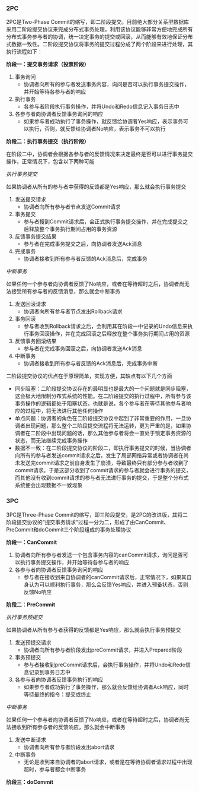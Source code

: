 ### 2PC

2PC是Two-Phase Commit的缩写，即二阶段提交。目前绝大部分关系型数据库采用二阶段提交协议来完成分布式事务处理，利用该协议能够非常方便地完成所有分布式事务参与者的协调，统一决定事务的提交或回滚，从而能够有效地保证分布式数据一致性。二阶段提交协议将事务的提交过程分成了两个阶段来进行处理，其执行流程如下：



**阶段一：提交事务请求（投票阶段）**

1. 事务询问
   - 协调者向所有的参与者发送事务内容，询问是否可以执行事务提交操作，并开始等待各参与者的响应
2. 执行事务
   - 各参与者阶段执行事务操作，并将Undo和Redo信息记入事务日志中
3. 各参与者向协调者反馈事务询问的响应
   - 如果参与者成功执行了事务操作，就反馈给协调者Yes响应，表示事务可以执行，否则，就反馈给协调者No响应，表示事务不可以执行



**阶段二：执行事务提交（执行阶段）**

在阶段二中，协调者会根据各参与者的反馈情况来决定最终是否可以进行事务提交操作，正常情况下，包含以下两种可能

*执行事务提交*

如果协调者从所有的参与者中获得的反馈都是Yes响应，那么就会执行事务提交

1. 发送提交请求
   - 协调者向所有参与者节点发送Commit请求
2. 事务提交
   - 参与者搜到Commit请求后，会正式执行事务提交操作，并在完成提交之后释放整个事务执行期间占用的事务资源
3. 反馈事务提交结果
   - 参与者在完成事务提交之后，向协调者发送Ack消息
4. 完成事务
   - 协调者接收到所有参与者反馈的Ack消息后，完成事务

*中断事务*

如果任何一个参与者向协调者反馈了No响应，或者在等待超时之后，协调者尚无法接受所有参与者的反馈消息，那么就会中断事务

1. 发送回滚请求
   - 协调者向所有参与者节点发出Rollback请求
2. 事务回滚
   - 参与者收到Rollback请求之后，会利用其在阶段一中记录的Undo信息来执行事务回滚操作，并在完成回滚之后释放在整个事务执行期间占用的资源
3. 反馈事务回滚结果
   - 参与者在完成事务回滚之后，向协调者发送Ack消息
4. 中断事务
   - 协调者接收到所有参与者反馈的Ack消息后，完成事务中断



二阶段提交协议的优点在于原理简单，实现方便，其缺点有以下几个方面

- 同步阻塞：二阶段提交协议存在的最明显也是最大的一个问题就是同步阻塞，这会极大地限制分布式系统的性能。在二阶段提交的执行过程中，所有参与该事务操作的逻辑都处于阻塞状态，也就是说，各个参与者在等待其他参与者响应的过程中，将无法进行其他任何操作
- 单点问题：协调者的角色在二阶段提交协议中起到了非常重要的作用，一旦协调者出现问题，那么整个二阶段提交流程将无法运转，更为严重的是，如果协调者在二阶段中出现问题的话，那么其他参与者将会一直处于锁定事务资源的状态，而无法继续完成事务操作
- 数据不一致：在二阶段提交协议的阶段二，即执行事务提交的时候，当协调者向所有的参与者发送commit请求之后，发生了局部网络异常或者协调者在尚未发送完commit请求之前自身发生了崩溃，导致最终只有部分参与者收到了commit请求。于是这部分收到了commit请求的参与者就会进行事务的提交，而其他没有收到commit请求的参与者无法进行事务的提交，于是整个分布式系统便会出现数据不一致现象



### 3PC

3PC是Three-Phase Commit的缩写，即三阶段提交，是2PC的改进版，其将二阶段提交协议的“提交事务请求”过程一分为二，形成了由CanCommit、PreCommit和doCommit三个阶段组成的事务处理协议



**阶段一：CanCommit**

1. 协调者向所有参与者发送一个包含事务内容的canCommit请求，询问是否可以执行事务提交操作，并开始等待各参与者的响应
2. 各参与者向协调者反馈事务询问的响应
   - 参与者在接收到来自协调者的canCommit请求后，正常情况下，如果其自身认为可以顺利执行事务，那么会反馈Yes响应，并进入预备状态，否则反馈No响应



**阶段二：PreCommit**

*执行事务预提交*

如果协调者从所有参与者获得的反馈都是Yes响应，那么就会执行事务预提交

1. 发送预提交请求
   - 协调者向所有参与者阶段发出preCommit请求，并进入Prepared阶段
2. 事务预提交
   - 参与者接收到preCommit请求后，会执行事务操作，并将Undo和Redo信息记录到事务日志中
3. 各参与者向协调者反馈事务执行的响应
   - 如果参与者成功执行了事务操作，那么就会反馈给协调者Ack响应，同时等待最终的指令：提交或终止

*中断事务*

如果任何一个参与者向协调者反馈了No响应，或者在等待超时之后，协调者尚无法接收到所有参与者的反馈响应，那么就会中断事务

1. 发送中断请求
   - 协调者向所有参与者阶段发出abort请求
2. 中断事务
   - 无论是收到来自协调者的abort请求，或者是在等待协调者请求过程中出现超时，参与者都会中断事务



**阶段三：doCommit**





